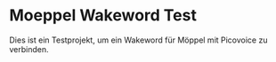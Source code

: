 # Moeppel Wakeword Test

Dies ist ein Testprojekt, um ein Wakeword für Möppel mit Picovoice zu verbinden.
